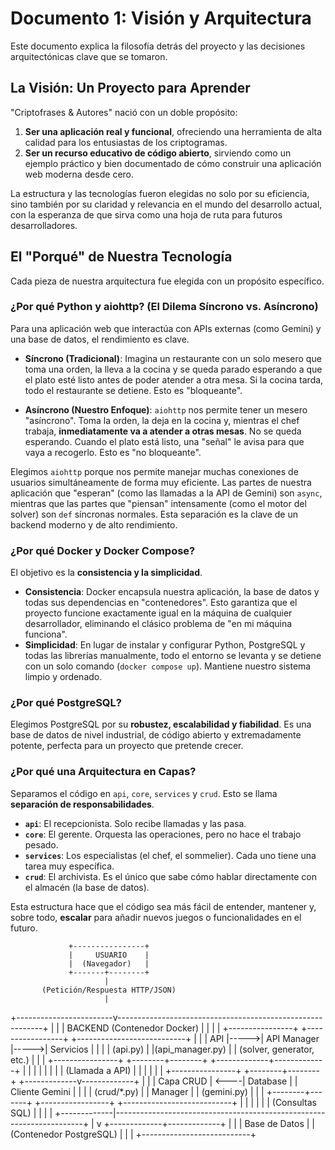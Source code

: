 # Documento 1: Visión y Arquitectura

Este documento explica la filosofía detrás del proyecto y las decisiones arquitectónicas clave que se tomaron.

## La Visión: Un Proyecto para Aprender

"Criptofrases & Autores" nació con un doble propósito:
1.  **Ser una aplicación real y funcional**, ofreciendo una herramienta de alta calidad para los entusiastas de los criptogramas.
2.  **Ser un recurso educativo de código abierto**, sirviendo como un ejemplo práctico y bien documentado de cómo construir una aplicación web moderna desde cero.

La estructura y las tecnologías fueron elegidas no solo por su eficiencia, sino también por su claridad y relevancia en el mundo del desarrollo actual, con la esperanza de que sirva como una hoja de ruta para futuros desarrolladores.

## El "Porqué" de Nuestra Tecnología

Cada pieza de nuestra arquitectura fue elegida con un propósito específico.

### ¿Por qué Python y aiohttp? (El Dilema Síncrono vs. Asíncrono)

Para una aplicación web que interactúa con APIs externas (como Gemini) y una base de datos, el rendimiento es clave.

* **Síncrono (Tradicional)**: Imagina un restaurante con un solo mesero que toma una orden, la lleva a la cocina y se queda parado esperando a que el plato esté listo antes de poder atender a otra mesa. Si la cocina tarda, todo el restaurante se detiene. Esto es "bloqueante".

* **Asíncrono (Nuestro Enfoque)**: `aiohttp` nos permite tener un mesero "asíncrono". Toma la orden, la deja en la cocina y, mientras el chef trabaja, **inmediatamente va a atender a otras mesas**. No se queda esperando. Cuando el plato está listo, una "señal" le avisa para que vaya a recogerlo. Esto es "no bloqueante".

Elegimos `aiohttp` porque nos permite manejar muchas conexiones de usuarios simultáneamente de forma muy eficiente. Las partes de nuestra aplicación que "esperan" (como las llamadas a la API de Gemini) son `async`, mientras que las partes que "piensan" intensamente (como el motor del solver) son `def` síncronas normales. Esta separación es la clave de un backend moderno y de alto rendimiento.

### ¿Por qué Docker y Docker Compose?

El objetivo es la **consistencia y la simplicidad**.
* **Consistencia**: Docker encapsula nuestra aplicación, la base de datos y todas sus dependencias en "contenedores". Esto garantiza que el proyecto funcione exactamente igual en la máquina de cualquier desarrollador, eliminando el clásico problema de "en mi máquina funciona".
* **Simplicidad**: En lugar de instalar y configurar Python, PostgreSQL y todas las librerías manualmente, todo el entorno se levanta y se detiene con un solo comando (`docker compose up`). Mantiene nuestro sistema limpio y ordenado.

### ¿Por qué PostgreSQL?

Elegimos PostgreSQL por su **robustez, escalabilidad y fiabilidad**. Es una base de datos de nivel industrial, de código abierto y extremadamente potente, perfecta para un proyecto que pretende crecer.

### ¿Por qué una Arquitectura en Capas?

Separamos el código en `api`, `core`, `services` y `crud`. Esto se llama **separación de responsabilidades**.
* **`api`**: El recepcionista. Solo recibe llamadas y las pasa.
* **`core`**: El gerente. Orquesta las operaciones, pero no hace el trabajo pesado.
* **`services`**: Los especialistas (el chef, el sommelier). Cada uno tiene una tarea muy específica.
* **`crud`**: El archivista. Es el único que sabe cómo hablar directamente con el almacén (la base de datos).

Esta estructura hace que el código sea más fácil de entender, mantener y, sobre todo, **escalar** para añadir nuevos juegos o funcionalidades en el futuro.

                 +----------------+
                 |     USUARIO    |
                 |  (Navegador)   |
                 +-------+--------+
                         |
           (Petición/Respuesta HTTP/JSON)
                         |
+------------------------v-----------------------------------------------------------+
|                                                                                    |
|                           BACKEND (Contenedor Docker)                              |
|                                                                                    |
|    +----------------+      +-----------------+      +---------------------------+  |
|    |      API       |----->|   API Manager   |----->|         Servicios         |  |
|    |    (api.py)    |      |(api_manager.py) |      | (solver, generator, etc.) |  |
|    +----------------+      +--------+--------+      +-------------+-------------+  |
|                                     |                            |                 |
|                                     |                            | (Llamada a API) |
|                                     |                            |                 |
|    +----------------+      +--------+--------+      +-------------v-------------+  |
|    |   Capa CRUD    | <----|    Database     |      |       Cliente Gemini      |  |
|    | (crud/*.py)    |      |    Manager      |      |         (gemini.py)       |  |
|    +--------+-------+      +-----------------+      +---------------------------+  |
|             |                                                                      |
|             | (Consultas SQL)                                                      |
|             |                                                                      |
+-------------|----------------------------------------------------------------------+
              |
              v
+-------------+-------------+
|                           |
|       Base de Datos       |
|   (Contenedor PostgreSQL) |
|                           |
+---------------------------+